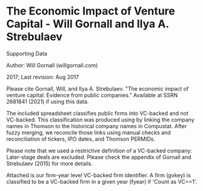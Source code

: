 # The Economic Impact of Venture Capital - Will Gornall and Ilya A. Strebulaev

Supporting Data

Author: Will Gornall (willgornall.com)

2017; Last revision: Aug 2017

Please cite Gornall, Will, and Ilya A. Strebulaev. "The economic impact of venture capital: Evidence from public companies." Available at SSRN 2681841 (2021) if using this data.

The included spreadsheet classifies public firms into VC-backed and not VC-backed. This classification was produced using by linking the company names in Thomson to the historical company names in Compustat. After fuzzy merging, we reconcile those links using manual checks and reconciliation of tickers, IPO dates, and Thomson PERMIDs.

Please note that we used a restrictive definition of a VC-backed company: Later-stage deals are excluded. Please check the appendix of Gornall and Strebulaev (2015) for more details.

Attached is our firm-year level VC-backed firm identifier. A firm (gvkey) is classified to be a VC-backed firm in a given year (fyear) if 'Count as VC==1'. 

